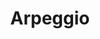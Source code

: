 ---
layout: "project"
icon: "arpeggio.png"
title: "Arpeggio"
tools: "Python / Discord.py / Wavelink / Gravit"
timeframe: "July 2020 - Present"
source: "https://github.com/lixitrixi/arpeggio"
---
